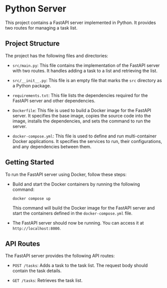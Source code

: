 # Python Server

This project contains a FastAPI server implemented in Python. It provides two routes for managing a task list.

## Project Structure

The project has the following files and directories:

- `src/main.py`: This file contains the implementation of the FastAPI server with two routes. It handles adding a task to a list and retrieving the list.

- `src/__init__.py`: This file is an empty file that marks the `src` directory as a Python package.

- `requirements.txt`: This file lists the dependencies required for the FastAPI server and other dependencies.

- `Dockerfile`: This file is used to build a Docker image for the FastAPI server. It specifies the base image, copies the source code into the image, installs the dependencies, and sets the command to run the server.

- `docker-compose.yml`: This file is used to define and run multi-container Docker applications. It specifies the services to run, their configurations, and any dependencies between them.

## Getting Started

To run the FastAPI server using Docker, follow these steps:

- Build and start the Docker containers by running the following command:

  ```shell
  docker compose up
  ```

  This command will build the Docker image for the FastAPI server and start the containers defined in the `docker-compose.yml` file.

- The FastAPI server should now be running. You can access it at `http://localhost:8000`.

## API Routes

The FastAPI server provides the following API routes:

- `POST /tasks`: Adds a task to the task list. The request body should contain the task details.

- `GET /tasks`: Retrieves the task list.
